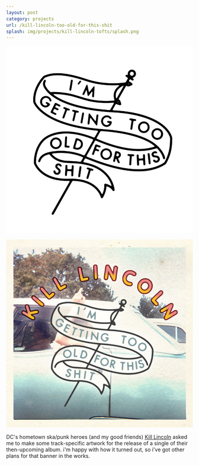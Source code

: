 ```yaml
---
layout: post
category: projects
url: /kill-lincoln-too-old-for-this-shit
splash: img/projects/kill-lincoln-tofts/splash.png
---
```


![tofts-1](../img/projects/kill-lincoln-tofts/tofts-banner.png)

![tofts-2](../img/projects/kill-lincoln-tofts/tofts-full.jpg)

DC's hometown ska/punk heroes (and my good friends) [Kill Lincoln](http://killlincolndc.bandcamp.com/) asked me to make some track-specific artwork for the release of a single of their then-upcoming album. i'm happy with how it turned out, so i've got other plans for that banner in the works. 